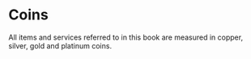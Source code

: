 # Coins
All items and services referred to in this book are measured in copper, silver, gold and platinum coins.

